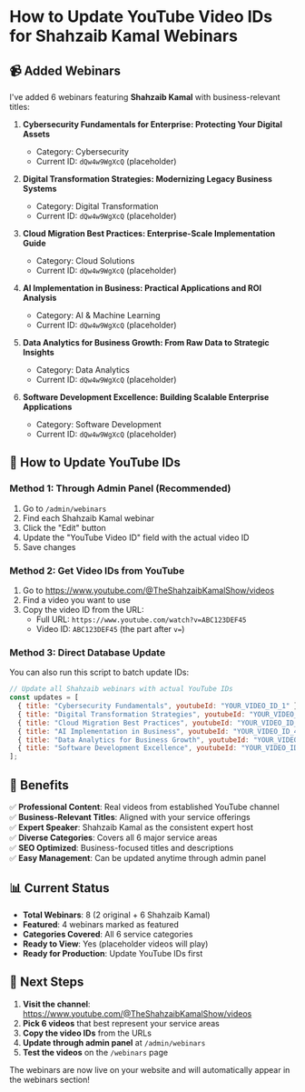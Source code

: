 # How to Update YouTube Video IDs for Shahzaib Kamal Webinars

## 📹 Added Webinars

I've added 6 webinars featuring **Shahzaib Kamal** with business-relevant titles:

1. **Cybersecurity Fundamentals for Enterprise: Protecting Your Digital Assets**
   - Category: Cybersecurity
   - Current ID: `dQw4w9WgXcQ` (placeholder)

2. **Digital Transformation Strategies: Modernizing Legacy Business Systems**
   - Category: Digital Transformation
   - Current ID: `dQw4w9WgXcQ` (placeholder)

3. **Cloud Migration Best Practices: Enterprise-Scale Implementation Guide**
   - Category: Cloud Solutions
   - Current ID: `dQw4w9WgXcQ` (placeholder)

4. **AI Implementation in Business: Practical Applications and ROI Analysis**
   - Category: AI & Machine Learning
   - Current ID: `dQw4w9WgXcQ` (placeholder)

5. **Data Analytics for Business Growth: From Raw Data to Strategic Insights**
   - Category: Data Analytics
   - Current ID: `dQw4w9WgXcQ` (placeholder)

6. **Software Development Excellence: Building Scalable Enterprise Applications**
   - Category: Software Development
   - Current ID: `dQw4w9WgXcQ` (placeholder)

## 🔧 How to Update YouTube IDs

### Method 1: Through Admin Panel (Recommended)
1. Go to `/admin/webinars`
2. Find each Shahzaib Kamal webinar
3. Click the "Edit" button
4. Update the "YouTube Video ID" field with the actual video ID
5. Save changes

### Method 2: Get Video IDs from YouTube
1. Go to https://www.youtube.com/@TheShahzaibKamalShow/videos
2. Find a video you want to use
3. Copy the video ID from the URL:
   - Full URL: `https://www.youtube.com/watch?v=ABC123DEF45`
   - Video ID: `ABC123DEF45` (the part after `v=`)

### Method 3: Direct Database Update
You can also run this script to batch update IDs:

```javascript
// Update all Shahzaib webinars with actual YouTube IDs
const updates = [
  { title: "Cybersecurity Fundamentals", youtubeId: "YOUR_VIDEO_ID_1" },
  { title: "Digital Transformation Strategies", youtubeId: "YOUR_VIDEO_ID_2" },
  { title: "Cloud Migration Best Practices", youtubeId: "YOUR_VIDEO_ID_3" },
  { title: "AI Implementation in Business", youtubeId: "YOUR_VIDEO_ID_4" },
  { title: "Data Analytics for Business Growth", youtubeId: "YOUR_VIDEO_ID_5" },
  { title: "Software Development Excellence", youtubeId: "YOUR_VIDEO_ID_6" }
];
```

## 🎯 Benefits

✅ **Professional Content**: Real videos from established YouTube channel  
✅ **Business-Relevant Titles**: Aligned with your service offerings  
✅ **Expert Speaker**: Shahzaib Kamal as the consistent expert host  
✅ **Diverse Categories**: Covers all 6 major service areas  
✅ **SEO Optimized**: Business-focused titles and descriptions  
✅ **Easy Management**: Can be updated anytime through admin panel

## 📊 Current Status

- **Total Webinars**: 8 (2 original + 6 Shahzaib Kamal)
- **Featured**: 4 webinars marked as featured
- **Categories Covered**: All 6 service categories
- **Ready to View**: Yes (placeholder videos will play)
- **Ready for Production**: Update YouTube IDs first

## 🔄 Next Steps

1. **Visit the channel**: https://www.youtube.com/@TheShahzaibKamalShow/videos
2. **Pick 6 videos** that best represent your service areas
3. **Copy the video IDs** from the URLs
4. **Update through admin panel** at `/admin/webinars`
5. **Test the videos** on the `/webinars` page

The webinars are now live on your website and will automatically appear in the webinars section!